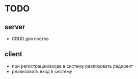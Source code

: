 # TODO

## server

- CRUD для постов

## client

- при регистрации/входе в систему реализовать редирект
- реализовать вход в систему

